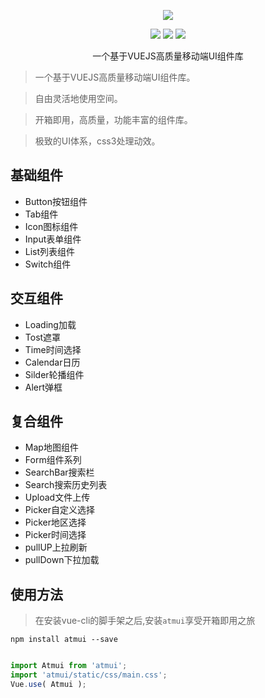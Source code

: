 




<p align="center">
    <img src="https://github.com/hatedMe/Atmui/raw/master/logo.png">
</p>

<p align="center">
    <img src="https://img.shields.io/badge/version-%200.1.12%20%20-blue.svg" />
    <img src="https://img.shields.io/badge/vue-%202.5.2%20-green.svg" />
    <img src="https://img.shields.io/badge/license-MIT-blue.svg" />
</p>

<p align="center">一个基于VUEJS高质量移动端UI组件库</p>


> 一个基于VUEJS高质量移动端UI组件库。

> 自由灵活地使用空间。

> 开箱即用，高质量，功能丰富的组件库。

> 极致的UI体系，css3处理动效。

## 基础组件
- Button按钮组件
- Tab组件
- Icon图标组件
- Input表单组件
- List列表组件
- Switch组件

## 交互组件
- Loading加载
- Tost遮罩
- Time时间选择
- Calendar日历
- Silder轮播组件
- Alert弹框

## 复合组件
- Map地图组件
- Form组件系列
- SearchBar搜索栏
- Search搜索历史列表
- Upload文件上传
- Picker自定义选择
- Picker地区选择
- Picker时间选择
- pullUP上拉刷新
- pullDown下拉加载



## 使用方法

> 在安装vue-cli的脚手架之后,安装```atmui```享受开箱即用之旅

```npm install atmui --save```


```javascript

import Atmui from 'atmui';
import 'atmui/static/css/main.css';
Vue.use( Atmui );

``` 



